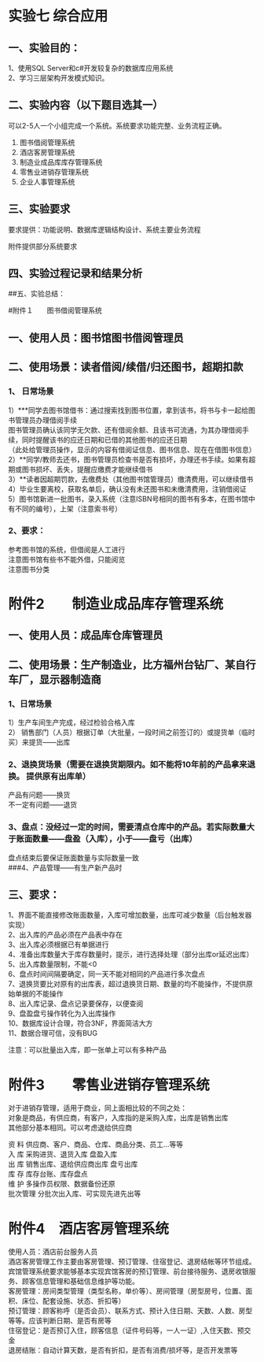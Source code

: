 # 实验七  综合应用  
## 一、实验目的：  
1、使用SQL Server和c#开发较复杂的数据库应用系统  
2、学习三层架构开发模式知识。  
## 二、实验内容（以下题目选其一）  
可以2-5人一个小组完成一个系统。系统要求功能完整、业务流程正确。  
1.	图书借阅管理系统  
2.	酒店客房管理系统  
3.	制造业成品库库存管理系统  
4.	零售业进销存管理系统  
5.	企业人事管理系统  
## 三、实验要求  
要求提供：功能说明、数据库逻辑结构设计、系统主要业务流程  

附件提供部分系统要求  
## 四、实验过程记录和结果分析  
##五、实验总结：  
 
#附件１　　图书借阅管理系统  
## 一、使用人员：图书馆图书借阅管理员  
## 二、使用场景：读者借阅/续借/归还图书，超期扣款  
### 1、	日常场景  
1）***同学去图书馆借书：通过搜索找到图书位置，拿到该书，将书与卡一起给图书管理员办理借阅手续  
图书管理员确认该同学无欠款、还有借阅余额、且该书可流通，为其办理借阅手续，同时提醒该书的应还日期和已借的其他图书的应还日期  
（此处给管理员操作，显示的内容有借阅证信息、图书信息、现在在借图书信息）  
2）**同学/教师去还书，图书管理员检查书是否有损坏，办理还书手续。如果有超期或图书损坏、丢失，提醒应缴费才能继续借书  
3）**读者因超期罚款，去缴费处（其他图书馆管理员）缴清费用，可以继续借书  
4）毕业生要离校，获取名单后，确认没有未还图书和未缴清费用，注销借阅证  
5）图书馆新进一批图书，录入系统（注意ISBN号相同的图书有多本，在图书馆中有不同的编号），上架（注意索书号）  
### 2、要求：  

参考图书馆的系统，但借阅是人工进行  
注意图书馆有些书不能外借，只能阅览  
注意图书分类  

 
# 附件2　　制造业成品库存管理系统  
## 一、使用人员：成品库仓库管理员  
## 二、使用场景：生产制造业，比方福州台钻厂、某自行车厂，显示器制造商  
### 1、日常场景  
1）生产车间生产完成，经过检验合格入库  
2） 销售部门（人员）根据订单（大批量，一段时间之前签订的）或提货单（临时买）来提货——出库  
### 2、退换货场景（需要在退换货期限内。如不能将10年前的产品拿来退换。  提供原有出库单）  
产品有问题——换货  
不一定有问题——退货  
### 3、盘点：没经过一定的时间，需要清点仓库中的产品。若实际数量大于账面数量——盘盈（入库），小于——盘亏（出库）  
盘点结束后要保证账面数量与实际数量一致  
###4、产品管理——有生产新产品时  
## 三、要求：  
1、界面不能直接修改账面数量，入库可增加数量，出库可减少数量（后台触发器实现）  
2、出入库的产品必须在产品表中存在  
3、出入库必须根据已有单据进行  
4、准备出库数量大于库存数量时，提示，进行选择处理（部分出库or延迟出库）  
5、出入库数量限制，不能<0  
6、盘点时间间隔要确定，同一天不能对相同的产品进行多次盘点  
7、退换货要比对原有的出库表，超过退换货日期、数量的均不能操作，不提供原始单据的不能操作  
8、出入库记录、盘点记录要保存，以便查阅  
9、盘盈盘亏操作转化为入出库操作  
10、数据库设计合理，符合3NF，界面简洁大方  
11、数据合理可信，没有BUG  

注意：可以批量出入库，即一张单上可以有多种产品  

# 附件3　　零售业进销存管理系统  
对于进销存管理，适用于商业，同上面相比较的不同之处：  
对象是商品，有供应商，有客户，入库指的是采购入库，出库是销售出库  
其他部分基本相同。可以考虑退给供应商  

资 料	供应商、客户、商品、仓库、商品分类、员工...等等	  
入 库	采购进货、退货入库 盘盈入库  
出 库	销售出库、退给供应商出库  盘亏出库  
库 存	库存台账、库存盘点  
维 护	多操作员权限、数据备份还原	  
批次管理	分批次出入库、可实现先进先出等	    
# 附件4　酒店客房管理系统  
使用人员：酒店前台服务人员  
酒店客房管理工作主要由客房管理、预订管理、住宿登记、退房结帐等环节组成。宾馆管理系统要求能够基本实现宾馆客房的预订管理、前台接待服务、退房收银服务、顾客信息管理和基础信息维护等功能。  
客房管理：房间类型管理（类型名称，单价等）、房间管理（房型房号，位置、面积、床位、配套设施、状态、折扣等）  
预订管理：顾客称呼（是否会员）、联系方式、预计入住日期、天数、人数、房型等等。应该判断日期、是否有房等  
住宿登记：是否预订入住，顾客信息（证件号码等，一人一证）,入住天数、预交金  
退房结账：自动计算天数，是否有折扣，是否有消费/损坏等，是否开发票等  



 

